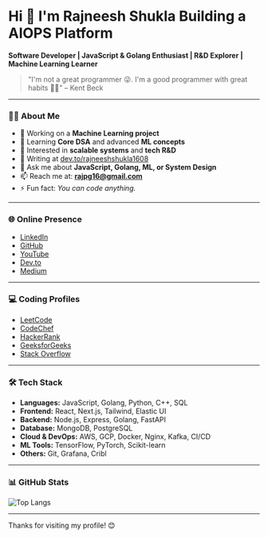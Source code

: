 # Hi 👋 I'm Rajneesh Shukla Building a AIOPS Platform

**Software Developer | JavaScript & Golang Enthusiast | R&D Explorer | Machine Learning Learner**

> "I'm not a great programmer 😜. I'm a good programmer with great habits 🤷‍♂️" – Kent Beck

---

### 👨‍💻 About Me

- 🔭 Working on a **Machine Learning project**
- 🌱 Learning **Core DSA** and advanced **ML concepts**
- 🧠 Interested in **scalable systems** and **tech R&D**
- 📝 Writing at [dev.to/rajneeshshukla1608](https://dev.to/rajneeshshukla1608)
- 💬 Ask me about **JavaScript, Golang, ML, or System Design**
- 📫 Reach me at: **rajpg16@gmail.com**
- ⚡ Fun fact: *You can code anything.*

---

### 🌐 Online Presence

- [LinkedIn](https://linkedin.com/in/rajneesh-shukla-3969391a5)
- [GitHub](https://github.com/rajneeshshukla1608)
- [YouTube](https://www.youtube.com/c/rajneesh%20shukla)
- [Dev.to](https://dev.to/rajneeshshukla1608)
- [Medium](https://medium.com/@rajpg16)

---

### 💻 Coding Profiles

- [LeetCode](https://www.leetcode.com/rajneeshshukla1608)
- [CodeChef](https://www.codechef.com/users/rajneesh_1608)
- [HackerRank](https://www.hackerrank.com/rajpg16)
- [GeeksforGeeks](https://auth.geeksforgeeks.org/user/rajpg16)
- [Stack Overflow](https://stackoverflow.com/users/13549691/future-is-here)

---

### 🛠️ Tech Stack

- **Languages:** JavaScript, Golang, Python, C++, SQL  
- **Frontend:** React, Next.js, Tailwind, Elastic UI  
- **Backend:** Node.js, Express, Golang, FastAPI  
- **Database:** MongoDB, PostgreSQL  
- **Cloud & DevOps:** AWS, GCP, Docker, Nginx, Kafka, CI/CD  
- **ML Tools:** TensorFlow, PyTorch, Scikit-learn  
- **Others:** Git, Grafana, Cribl

---

### 📊 GitHub Stats

![Top Langs](https://github-readme-stats.vercel.app/api/top-langs/?username=rajneeshshukla1608&layout=compact)

---

Thanks for visiting my profile! 😊
